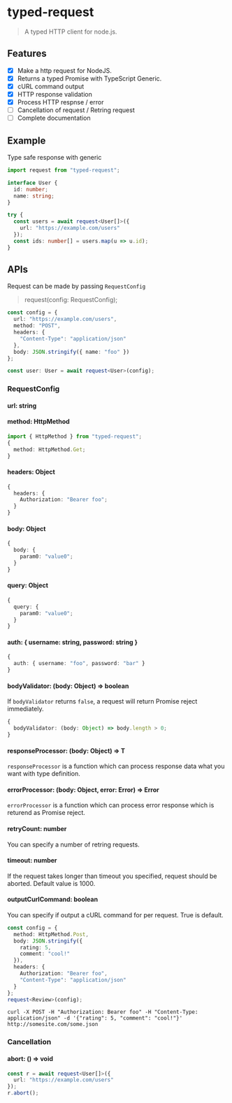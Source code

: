 # typed-request

> A typed HTTP client for node.js.

## Features

* [x] Make a http request for NodeJS.
* [x] Returns a typed Promise with TypeScript Generic.
* [x] cURL command output
* [x] HTTP response validation
* [x] Process HTTP respnse / error
* [ ] Cancellation of request / Retring request
* [ ] Complete documentation

## Example

Type safe response with generic

```ts
import request from "typed-request";

interface User {
  id: number;
  name: string;
}

try {
  const users = await request<User[]>({
    url: "https://example.com/users"
  });
  const ids: number[] = users.map(u => u.id);
}
```

## APIs

Request can be made by passing `RequestConfig`

> request(config: RequestConfig);

```ts
const config = {
  url: "https://example.com/users",
  method: "POST",
  headers: {
    "Content-Type": "application/json"
  },
  body: JSON.stringify({ name: "foo" })
};

const user: User = await request<User>(config);
```
### RequestConfig

#### url: string

#### method: HttpMethod

```ts
import { HttpMethod } from "typed-request";
{
  method: HttpMethod.Get;
}
```

#### headers: Object

```ts
{
  headers: {
    Authorization: "Bearer foo";
  }
}
```

#### body: Object

```ts
{
  body: {
    param0: "value0";
  }
}
```

#### query: Object

```ts
{
  query: {
    param0: "value0";
  }
}
```

#### auth: { username: string, password: string }

```ts
{
  auth: { username: "foo", password: "bar" }
}
```

#### bodyValidator: (body: Object) => boolean

If `bodyValidator` returns `false`, a request will return Promise reject immediately.

```ts
{
  bodyValidator: (body: Object) => body.length > 0;
}
```

#### responseProcessor: <T>(body: Object) => T

`responseProcessor` is a function which can process response data what you want with type definition.

#### errorProcessor: (body: Object, error: Error) => Error

`errorProcessor` is a function which can process error response which is returend as Promise reject.

#### retryCount: number

You can specify a number of retring requests.

#### timeout: number

If the request takes longer than timeout you specified, request should be aborted.
Default value is 1000.

#### outputCurlCommand: boolean

You can specify if output a cURL command for per request. True is default.

```ts
const config = {
  method: HttpMethod.Post,
  body: JSON.stringify({
    rating: 5,
    comment: "cool!"
  }),
  headers: {
    Authorization: "Bearer foo",
    "Content-Type": "application/json"
  }
};
request<Review>(config);
```

```console
curl -X POST -H "Authorization: Bearer foo" -H "Content-Type: application/json" -d '{"rating": 5, "comment": "cool!"}' http://somesite.com/some.json
```

### Cancellation

#### abort: () => void

```ts
const r = await request<User[]>({
  url: "https://example.com/users"
});
r.abort();
```
